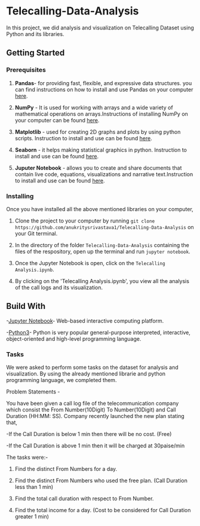# Telecalling-Data-Analysis

In this project, we did analysis and visualization on Telecalling Dataset using Python and its libraries.

## Getting Started

### Prerequisites
1. **Pandas**- for providing fast, flexible, and expressive data structures. you can find instructions on how to install and use Pandas on your computer [here](https://pandas.pydata.org/getting_started.html).

2. **NumPy** - It is used for working with arrays and a wide variety of mathematical operations on arrays.Instructions of installing NumPy on your computer can be found [here](https://numpy.org/).

3. **Matplotlib** - used for creating 2D graphs and plots by using python scripts. Instruction to install and use can be found [here](https://matplotlib.org/).

4. **Seaborn** - it helps making statistical graphics in python. Instruction to install and use can be found [here](https://seaborn.pydata.org/).

5. **Juputer Notebook** - allows you to create and share documents that contain live code, equations, visualizations and narrative text.Instruction to install and use can be found [here](https://docs.jupyter.org/en/latest/).

### Installing

Once you have installed all the above mentioned libraries on your computer,

1. Clone the project to your computer by running `git clone https://github.com/anukritysrivastava1/Telecalling-Data-Analysis` on your Git terminal.

2. In the directory of the folder `Telecalling-Data-Analysis` containing the files of the respository, open up the terminal and run `jupyter notebook`.

3. Once the Jupyter Notebook is open, click on the `Telecalling Analysis.ipynb`.

4. By clicking on the 'Telecalling Analysis.ipynb', you view all the analysis of the call logs and its visualization.

## Build With 

-[Jupyter Notebook](https://jupyter.org/try-jupyter/retro/notebooks/?path=Untitled.ipynb)- Web-based interactive computing platform.

-[Python3](https://www.python.org/doc/)- Python is very popular general-purpose interpreted, interactive, object-oriented and high-level programming language. 

### Tasks
 
We were asked to perform some tasks on the dataset for analysis and visualization. By using the already mentioned librarie and python programming language, we completed them.

Problem Statements -

You have been given a call log file of the telecommunication company which consist the From Number(10Digit) To Number(10Digit) and Call Duration (HH:MM: SS).
Company recently launched the new plan stating that,

-If the Call Duration is below 1 min then there will be no cost. (Free)

-If the Call Duration is above 1 min then it will be charged at 30paise/min

The tasks were:-

1. Find the distinct From Numbers for a day.

2. Find the distinct From Numbers who used the free plan. (Call Duration less than 1 min)

3. Find the total call duration with respect to From Number.

4. Find the total income for a day. (Cost to be considered for Call Duration greater 1 min)
